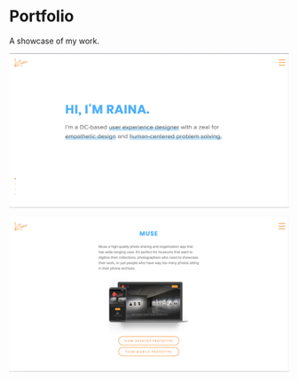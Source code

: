 # Portfolio

A showcase of my work.

![portfolio homepage screenshot](https://github.com/rainazheng/rainazheng.github.io/blob/master/github%20screenshot%20-%20portfolio%201.png)

![portfolio project page screenshot](https://github.com/rainazheng/rainazheng.github.io/blob/master/github%20screenshot%20-%20portfolio%202.png)
